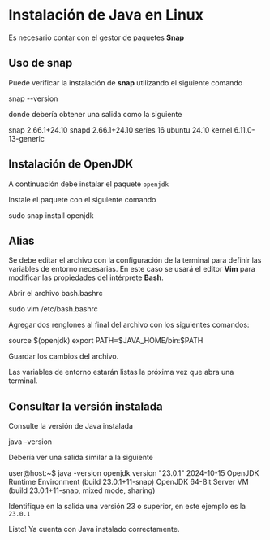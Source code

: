 # Instalación de Java en Linux

<warning>
    <p>
        Es necesario contar con el gestor de paquetes <a href="https://snapcraft.io"><b>Snap</b></a> 
    </p>
</warning>

## Uso de snap

Puede verificar la instalación de **snap** utilizando el siguiente comando

<code-block lang="console">snap --version</code-block>

donde debería obtener una salida como la siguiente

<code-block lang="plain text">
snap    2.66.1+24.10
snapd   2.66.1+24.10
series  16
ubuntu  24.10
kernel  6.11.0-13-generic
</code-block>

## Instalación de OpenJDK

A continuación debe instalar el paquete
<code>openjdk</code>

Instale el paquete con el siguiente comando

<code-block lang="console">sudo snap install openjdk</code-block>

## Alias

Se debe editar el archivo con la configuración de la terminal para
definir las variables de entorno necesarias. En este caso se usará el editor **Vim**
para modificar las propiedades del intérprete **Bash**.

Abrir el archivo <shortcut>bash.bashrc</shortcut>

<code-block lang="console">sudo vim /etc/bash.bashrc</code-block>

Agregar dos renglones al final del archivo con los siguientes comandos:

<code-block lang="console">
source $(openjdk)
export PATH=$JAVA_HOME/bin:$PATH
</code-block>

Guardar los cambios del archivo. 

Las variables de entorno estarán listas la próxima vez que abra una terminal.

## Consultar la versión instalada

Consulte la versión de Java instalada

<code-block lang="console">java -version</code-block>

Debería ver una salida similar a la siguiente

<code-block lang="plain text">
user@host:~$ java -version
openjdk version "23.0.1" 2024-10-15
OpenJDK Runtime Environment (build 23.0.1+11-snap)
OpenJDK 64-Bit Server VM (build 23.0.1+11-snap, mixed mode, sharing)
</code-block>

Identifique en la salida una versión
<shortcut>23</shortcut> o superior, en este ejemplo es la <code>23.0.1</code>

<note>
    <p>
        Listo! Ya cuenta con Java instalado correctamente.
    </p>
</note>
